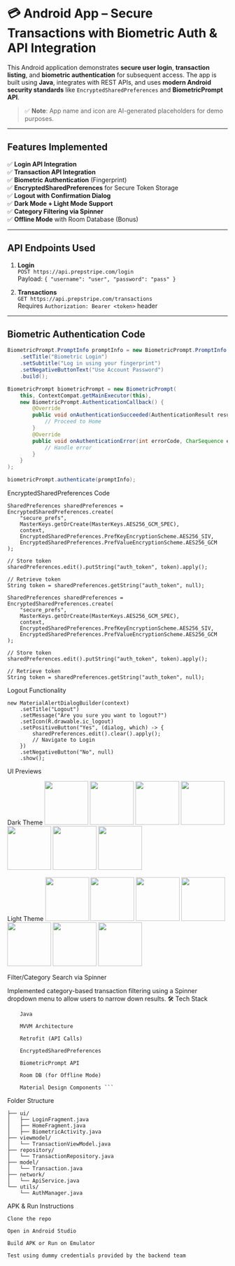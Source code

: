 
# 💳 Android App – Secure Transactions with Biometric Auth & API Integration

This Android application demonstrates **secure user login**, **transaction listing**, and **biometric authentication** for subsequent access. The app is built using **Java**, integrates with REST APIs, and uses **modern Android security standards** like `EncryptedSharedPreferences` and **BiometricPrompt API**.

> ✅ **Note**: App name and icon are AI-generated placeholders for demo purposes.

---

##  Features Implemented

✅ **Login API Integration**  
✅ **Transaction API Integration**  
✅ **Biometric Authentication** (Fingerprint)  
✅ **EncryptedSharedPreferences** for Secure Token Storage  
✅ **Logout with Confirmation Dialog**  
✅ **Dark Mode + Light Mode Support**  
✅ **Category Filtering via Spinner**  
✅ **Offline Mode** with Room Database (Bonus)  

---

##  API Endpoints Used

1. **Login**  
   `POST https://api.prepstripe.com/login`  
   Payload: `{ "username": "user", "password": "pass" }`

2. **Transactions**  
   `GET https://api.prepstripe.com/transactions`  
   Requires `Authorization: Bearer <token>` header

---

##  Biometric Authentication Code

```java
BiometricPrompt.PromptInfo promptInfo = new BiometricPrompt.PromptInfo.Builder()
    .setTitle("Biometric Login")
    .setSubtitle("Log in using your fingerprint")
    .setNegativeButtonText("Use Account Password")
    .build();

BiometricPrompt biometricPrompt = new BiometricPrompt(
    this, ContextCompat.getMainExecutor(this),
    new BiometricPrompt.AuthenticationCallback() {
        @Override
        public void onAuthenticationSucceeded(AuthenticationResult result) {
            // Proceed to Home
        }
        @Override
        public void onAuthenticationError(int errorCode, CharSequence errString) {
            // Handle error
        }
    }
);

biometricPrompt.authenticate(promptInfo);
```

EncryptedSharedPreferences Code
```
SharedPreferences sharedPreferences = EncryptedSharedPreferences.create(
    "secure_prefs",
    MasterKeys.getOrCreate(MasterKeys.AES256_GCM_SPEC),
    context,
    EncryptedSharedPreferences.PrefKeyEncryptionScheme.AES256_SIV,
    EncryptedSharedPreferences.PrefValueEncryptionScheme.AES256_GCM
);

// Store token
sharedPreferences.edit().putString("auth_token", token).apply();

// Retrieve token
String token = sharedPreferences.getString("auth_token", null);

SharedPreferences sharedPreferences = EncryptedSharedPreferences.create(
    "secure_prefs",
    MasterKeys.getOrCreate(MasterKeys.AES256_GCM_SPEC),
    context,
    EncryptedSharedPreferences.PrefKeyEncryptionScheme.AES256_SIV,
    EncryptedSharedPreferences.PrefValueEncryptionScheme.AES256_GCM
);

// Store token
sharedPreferences.edit().putString("auth_token", token).apply();

// Retrieve token
String token = sharedPreferences.getString("auth_token", null);
```
Logout Functionality
```
new MaterialAlertDialogBuilder(context)
    .setTitle("Logout")
    .setMessage("Are you sure you want to logout?")
    .setIcon(R.drawable.ic_logout)
    .setPositiveButton("Yes", (dialog, which) -> {
        sharedPreferences.edit().clear().apply();
        // Navigate to Login
    })
    .setNegativeButton("No", null)
    .show();
```

UI Previews

 Dark Theme
<img src="https://github.com/user-attachments/assets/47f11981-a720-4ec4-9776-add711e6cded" width="100"/> <img src="https://github.com/user-attachments/assets/c628dc53-f72c-4c53-9e8c-f59c24e4ec6f" width="100"/> <img src="https://github.com/user-attachments/assets/1a4646f7-8b75-4602-b68e-3813aba5c5c5" width="100"/> <img src="https://github.com/user-attachments/assets/ab0b64c9-b015-498f-9e13-c397e1b53e7d" width="100"/> <img src="https://github.com/user-attachments/assets/9b4088bc-0c62-4f9c-94b9-61c6196aabaa" width="100"/> <img src="https://github.com/user-attachments/assets/a3e08e9f-8699-4530-9a86-9b2bc8cff51c" width="100"/> <img src="https://github.com/user-attachments/assets/09c6812b-e697-4fc6-86c4-4edbe834c8dc" width="100"/>

 Light Theme
<img src="https://github.com/user-attachments/assets/08fc17d7-03ce-4241-8eef-d672ba2bb0f2" width="100"/> <img src="https://github.com/user-attachments/assets/8ce05ed2-6c15-40af-be7c-1c915a24e340" width="100"/> <img src="https://github.com/user-attachments/assets/3caaa725-5223-4776-aacd-5cd3f712d07a" width="100"/> <img src="https://github.com/user-attachments/assets/6f217a21-090c-4816-b4fd-2be54e1d4a23" width="100"/> <img src="https://github.com/user-attachments/assets/2c01ac91-1689-42fc-962c-52cd44af795f" width="100"/> <img src="https://github.com/user-attachments/assets/a633cfc6-3ad0-48a6-9599-ac33d5d4ec28" width="100"/> <img src="https://github.com/user-attachments/assets/52c63100-a085-47c4-b917-3db7e3f2ee64" width="100"/>


Filter/Category Search via Spinner

Implemented category-based transaction filtering using a Spinner dropdown menu to allow users to narrow down results.
🛠 Tech Stack
```
    Java

    MVVM Architecture

    Retrofit (API Calls)

    EncryptedSharedPreferences

    BiometricPrompt API

    Room DB (for Offline Mode)

    Material Design Components ```
```
Folder Structure
```
├── ui/
│   ├── LoginFragment.java
│   ├── HomeFragment.java
│   ├── BiometricActivity.java
├── viewmodel/
│   └── TransactionViewModel.java
├── repository/
│   └── TransactionRepository.java
├── model/
│   └── Transaction.java
├── network/
│   └── ApiService.java
└── utils/
    └── AuthManager.java
```

 APK & Run Instructions

    Clone the repo

    Open in Android Studio

    Build APK or Run on Emulator

    Test using dummy credentials provided by the backend team


